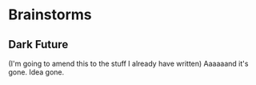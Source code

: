 # Brainstorms
## Dark Future
(I'm going to amend this to the stuff I already have written) Aaaaaand it's gone. Idea gone.
